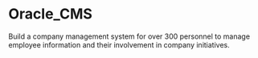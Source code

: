 # Oracle_CMS
Build a company management system for over 300 personnel to manage employee information and their involvement in company initiatives.
